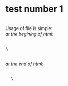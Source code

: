 # test number 1

<br>Usage of file is simple:
<br><em>at the begining of html:</em>
<pre>
<br>\<link rel="stylesheet" href="lib/leaflet/leaflet.css" /\>
</pre>
<br><em> at the end of html:</em>
<pre>
<br>  \<script type="text/javascript" src="lib/leaflet/leaflet.js"></script\>
<br>  \<script type="text/javascript" src="gitProject/leaflet.dbTileLayer.js"></script\> 
</pre>
<br><em> in the middle of html:  </em>
<pre>
<br> \<div id="map" style="height:600px; cursor:crosshair"></div\>
</pre>
<br><em>Somewhere in code: </em>
<pre>
<br>	var map = L.map('map').setView([Some lat,Some lng], Some zoom);
<br>	var mapLayer=L.tileLayer.dbTileLayer('http://Some Server/tile/{z}/{y}/{x}', {attribution: 'Some attribute',});
		
<br>	mapLayer.addTo(map)
</pre>

# Have a fun!
